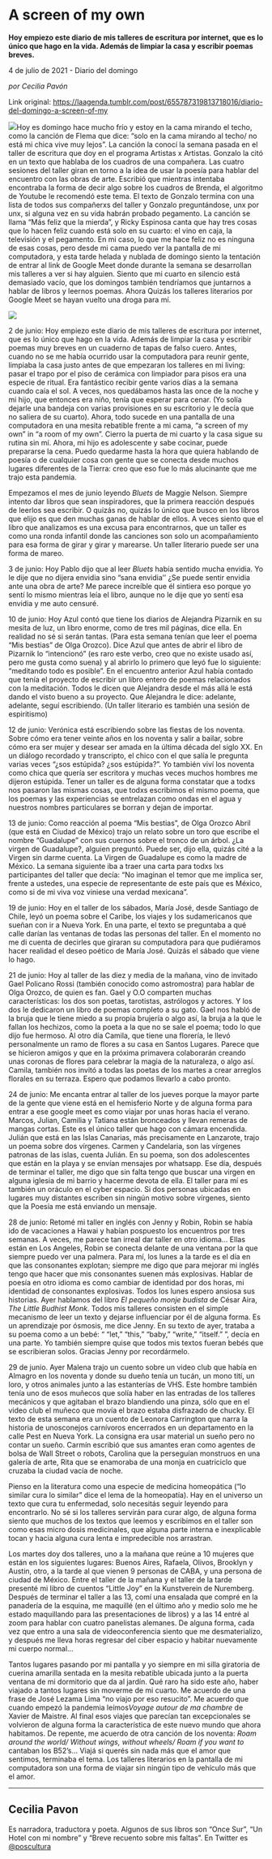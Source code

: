 # A screen of my own

**Hoy empiezo este diario de mis talleres de escritura por internet, que es lo único que hago en la vida. Además de limpiar la casa y escribir poemas breves.**

4 de julio de 2021 - Diario del domingo

_por Cecilia Pavón_

Link original: https://laagenda.tumblr.com/post/655787319813718016/diario-del-domingo-a-screen-of-my

![](https://64.media.tumblr.com/2f33997a6cea76e4b7cc011bbd577b57/67084c84375bc406-ef/s500x750/873deb10dc0e4ac2c73c5e4cc2e009e72816c309.jpg)Hoy es domingo hace
mucho frío y estoy en la cama mirando el techo, como la canción de Flema que
dice: “solo en la cama mirando al techo/ no está mi chica vive muy lejos”. La
canción la conocí la semana pasada en el taller de escritura que doy en el
programa Artistas x Artistas. Gonzalo la citó en un texto que hablaba de los
cuadros de una compañera. Las cuatro sesiones del taller giran en torno a la
idea de usar la poesía para hablar del encuentro con las obras de arte.
Escribió que mientras intentaba encontraba la forma de decir algo sobre los
cuadros de Brenda, el algoritmo de Youtube le recomendó este tema. El texto de
Gonzalo termina con una lista de todos sus compañerxs del taller y Gonzalo
preguntándose, unx por unx, si alguna vez en su vida habrán probado
pegamento. La canción se llama “Más feliz que la mierda”, y Ricky
Espinosa canta que hay tres cosas que lo hacen feliz cuando está solo en su
cuarto: el vino en caja, la televisión y el pegamento. En mi caso, lo que me
hace feliz no es ninguna de esas cosas, pero desde mi cama puedo ver la
pantalla de mi computadora, y esta tarde helada y nublada de domingo siento la
tentación de entrar al link de Google Meet donde durante la semana se
desarrollan mis talleres a ver si hay alguien. Siento que mi cuarto en silencio
está demasiado vacío, que los domingos también tendríamos que juntarnos a
hablar de libros y leernos poemas. Ahora Quizás los talleres literarios por
Google Meet se hayan vuelto una droga para mí. 

![](https://64.media.tumblr.com/f59154ffa22d023200fff0eb811ec5ce/67084c84375bc406-38/s500x750/a1a8b5a2ac1ca0eba4544d4c3dde1ba7dceeb37e.jpg)

2 de junio: Hoy
empiezo este diario de mis talleres de escritura por internet, que es lo único
que hago en la vida. Además de limpiar la casa y escribir poemas muy breves en
un cuaderno de tapas de falso cuero. Antes, cuando no se me había ocurrido usar
la computadora para reunir gente, limpiaba la casa justo antes de que empezaran
los talleres en mi living: pasar el trapo por el piso de cerámica con limpiador
para pisos era una especie de ritual. Era fantástico recibir gente varios días
a la semana cuando caía el sol. A veces, nos quedábamos hasta las once de la
noche y mi hijo, que entonces era niño, tenía que esperar para cenar. (Yo solía
dejarle una bandeja con varias provisiones en su escritorio y le decía que no
saliera de su cuarto). Ahora, todo sucede en una pantalla de una computadora en
una mesita rebatible frente a mi cama, “a screen of my own” in “a room of my
own”. Cierro la puerta de mi cuarto y la casa sigue su rutina sin mí. Ahora, mi
hijo es adolescente y sabe cocinar, puede prepararse la cena. Puedo quedarme
hasta la hora que quiera hablando de poesía o de cualquier cosa con gente que
se conecta desde muchos lugares diferentes de la Tierra: creo que eso fue lo
más alucinante que me trajo esta pandemia. 

Empezamos el mes de
junio leyendo *Bluets* de Maggie Nelson. Siempre intento dar libros que
sean inspiradores, que la primera reacción después de leerlos sea escribir. O
quizás no, quizás lo único que busco en los libros que elijo es que den muchas
ganas de hablar de ellos. A veces siento que el libro que analizamos es una
excusa para encontrarnos, que un taller es como una ronda infantil donde las
canciones son solo un acompañamiento para esa forma de girar y girar y
marearse. Un taller literario puede ser una forma de mareo. 

3 de junio: Hoy
Pablo dijo que al leer *Bluets* había sentido mucha envidia. Yo le dije
que no dijera envidia sino “sana envidia’’ ¿Se puede sentir envidia ante una
obra de arte? Me parece increíble que él sintiera eso porque yo sentí lo mismo
mientras leía el libro, aunque no le dije que yo sentí esa envidia y me auto censuré.  

10 de junio: Hoy Azul
contó que tiene los diarios de Alejandra Pizarnik en su mesita de luz, un libro
enorme, como de tres mil páginas, dice ella. En realidad no sé si serán tantas.
(Para esta semana tenían que leer el  poema “Mis bestias” de Olga
Orozco). Dice Azul que antes de abrir el libro de Pizarnik lo
“intencionó” (es raro este verbo, creo que no existe usado así, pero me gusta
como suena) y al abrirlo lo primero que leyó fue lo siguiente: “meditando todo
es posible”. En el encuentro anterior Azul había contado que tenía el proyecto
de escribir un libro entero de poemas relacionados con la meditación. Todos le
dicen que Alejandra desde el más allá le está dando el visto bueno a su
proyecto. Que Alejandra le dice: adelante, adelante, seguí escribiendo. (Un
taller literario es también una sesión de espiritismo) 

12 de junio: Verónica
está escribiendo sobre las fiestas de los noventa. Sobre cómo era tener veinte
años en los noventa y salir a bailar, sobre cómo era ser mujer y desear ser
amada en la última década del siglo XX. En un diálogo recordado y transcripto,
el chico con el que salía le pregunta varias veces “¿sos estúpida? ¿sos
estúpida?”. Yo también viví los noventa como chica que quería ser escritora y
muchas veces muchos hombres me dijeron estúpida. Tener un taller es de alguna
forma constatar que a todxs nos pasaron las mismas cosas, que todxs escribimos
el mismo poema, que los poemas y las experiencias se entrelazan como ondas en
el agua y nuestros nombres particulares se borran y dejan de importar. 

13 de junio: Como
reacción al poema “Mis bestias”, de Olga Orozco  Abril (que está en Ciudad
de México) trajo un relato sobre un toro que escribe el nombre “Guadalupe”
con  sus cuernos sobre el tronco de un árbol. ¿La virgen de Guadalupe?,
alguien preguntó. Puede ser, dijo ella, quizás cité a la Virgen sin darme
cuenta. La Virgen de Guadalupe es como la madre de México. La semana siguiente
iba a traer una carta para todxs lxs participantes del taller que decía: “No
imaginan el temor que me implica ser, frente a ustedes, una especie de
representante de este país que es México, como si de mi viva voz viniese una
verdad mexicana”. 

19 de junio: Hoy en
el taller de los sábados, María José, desde Santiago de Chile, leyó un poema
sobre el Caribe, los viajes y los sudamericanos que sueñan con ir a Nueva York.
En una parte, el texto se preguntaba a qué calle darían las ventanas de todas
las personas del taller. En el momento no me di cuenta de decirles que giraran
su computadora para que pudiéramos hacer realidad el deseo poético de María
José. Quizás el sábado que viene lo hago.  

21 de junio: 
Hoy al taller de las diez y media de  la mañana, vino de invitado Gael
Policano Rossi (también conocido como astromostra) para
hablar de Olga Orozco, de quien es fan. Gael y O.O comparten muchas
características: los dos son poetas, tarotistas, astrólogos y actores. Y los
dos le dedicaron un libro de poemas completo a su gato. Gael nos habló de la
bruja que le tiene miedo a su propia brujería o algo así, la bruja a la que le
fallan los hechizos, como la poeta a la que no se sale el poema; todo lo que
dijo fue hermoso. Al otro día Camila, que tiene una florería, le llevó
personalmente un ramo de flores a su casa en Santos Lugares. Parece que se
hicieron amigos y que en la próxima primavera colaborarán creando unas coronas
de flores para celebrar la magia de la naturaleza, o algo así. Camila, también
nos invitó a todas las poetas de los martes a crear arreglos florales en su
terraza. Espero que podamos llevarlo a cabo pronto. 

24 de junio: Me
encanta entrar al taller de los jueves porque la mayor parte de la gente que
viene está en el hemisferio Norte y de alguna forma para entrar a ese google
meet es como viajar por unas horas hacia el verano. Marcos, Julian, Camilia y
Tatiana están bronceados y llevan remeras de mangas cortas. Este es el único
taller que hago con cámara encendida. Julián que está en las Islas Canarias,
más precisamente en Lanzarote, trajo un poema sobre dos vírgenes. Carmen y
Candelaria, son las vírgenes patronas de las islas, cuenta Julián. En su poema,
son dos adolescentes que están en la playa y se envían mensajes por whatsapp.
Ese día, después de terminar el taller, me digo que sin falta tengo que buscar
una virgen en alguna iglesia de mi barrio y hacerme devota de ella. El taller
para mí es también un oráculo en el cyber espacio. Si dos personas ubicadas en
lugares muy distantes escriben sin ningún motivo sobre vírgenes, siento que la
Poesía me está enviando un mensaje. 

28 de junio: Retomé mi
taller en inglés con Jenny y Robin, Robin se había ido de vacaciones a Hawai y
habían pospuesto los encuentros por tres semanas.  A veces, me parece tan
irreal dar taller en otro idioma… Ellas están en Los Angeles, Robin se conecta
delante de una ventana por la que siempre puedo ver una palmera. Para mí, los
lunes a la tarde es el día en que las consonantes explotan; siempre me digo que
para mejorar mi inglés tengo que hacer que mis consonantes suenen más
explosivas. Hablar de poesía en otro idioma es como cambiar de identidad por
dos horas, mi identidad de consonantes explosivas. Todos los lunes espero
ansiosa sus historias. Ayer hablamos del libro *El pequeño monje budista*
de César Aira, *The Little Budhist Monk*. Todos mis talleres consisten en
el simple mecanismo de leer un texto y dejarse influenciar por él de alguna
forma. Es un aprendizaje por ósmosis, me dice Jenny. En su texto de ayer,
trataba a su poema como a un bebé: “ “let,” “this,” “baby,” “write,” “itself.”
”, decía en una parte. Yo también siempre quise  que todos mis textos
fueran bebés que se escribieran solos. Gracias Jenny por recordármelo.  

29 de junio. Ayer
Malena trajo un cuento sobre un video club que había en Almagro en los noventa
y donde su dueño tenía un tucán, un mono tití, un loro, y otros animales junto
a las estanterías de VHS. Este hombre también tenía uno de esos muñecos que
solía haber en las entradas de los talleres mecánicos y que agitaban el brazo
blandiendo una pinza, sólo que en el video club el muñeco que movía el brazo estaba
disfrazado de chucky. El texto de esta semana era un cuento de Leonora
Carrington que narra la historia de unosconejos carnívoros encerrados en un
departamento en la calle Pest en Nueva York. La consigna era usar material un
sueño pero no contar un sueño. Carmín escribió que sus amantes eran como
agentes de bolsa de Wall Street o robots, Carolina que la perseguían monstruos
en una galería de arte, Rita que se enamoraba de una monja en cuatriciclo que
cruzaba la ciudad vacía de
noche.  

Pienso en la
literatura como una especie de medicina homeopática (“lo similar cura lo
similar” dice el lema de la homeopatía). Hay en el universo un texto que cura
tu enfermedad, solo necesitás seguir leyendo para encontrarlo. No sé si los
talleres servirán para curar algo, de alguna forma siento que muchos de los
textos que leemos y escribimos en el taller son como esas micro dosis 
medicinales, que alguna parte interna e inexplicable tocan y hacia alguna cura
lenta e impredecible nos arrastran.   

Los martes doy dos
talleres, uno a la mañana que reúne a 10 mujeres que están en los siguientes
lugares: Buenos Aires, Rafaela, Olivos, Brooklyn y Austin, otro, a la tarde al
que vienen 9 personas de CABA, y una persona de ciudad de México. Entre el
taller de la mañana y el taller de la tarde presenté mi libro de cuentos
“Little Joy” en la Kunstverein de Nuremberg. Después de terminar el taller a
las 13, comí una ensalada que compré en la panadería de la esquina, me maquillé
(en el último año y medio solo me he estado maquillando para las presentaciones
de libros) y a las 14  entré al zoom para hablar con cuatro panelistas
alemanes. De alguna forma, cada vez que entro a una sala de videoconferencia
siento que me desmaterializo, y después me lleva horas regresar del ciber
espacio y habitar nuevamente mi cuerpo normal… 


Tantos lugares
pasando por mi pantalla y yo siempre en mi silla giratoria de cuerina amarilla
sentada en la mesita rebatible ubicada junto a la puerta ventana de mi
dormitorio que da al jardín. Qué raro ha sido este año, haber viajado a tantos
lugares sin moverme de mi cuarto. Me acuerdo de una frase de José Lezama Lima
“no viajo por eso resucito”. Me acuerdo que cuando empezó la pandemia leímos*Voyage autour de ma chambre* de Xavier de Maistre. Al final esos viajes que
parecían tan excepcionales  se volvieron de alguna forma la característica
de este nuevo mundo que ahora habitamos. De repente, me acuerdo de otra canción
de los noventa: *Roam around the
world/ Without wings, without wheels/ Roam if you want to* cantaban los B52’s… Viajá si querés sin nada más
que el amor que sentimos, terminaba el tema. Los talleres literarios en la
pantalla de mi computadora son una forma de viajar sin ningún tipo de vehículo
más que el amor. 



---

Cecilia Pavon
-------------

 Es narradora, traductora y poeta. Algunos de sus libros son “Once Sur”, “Un Hotel con mi nombre” y “Breve recuento sobre mis faltas”. En Twitter es [@poscultura](https://twitter.com/poscultura) 

